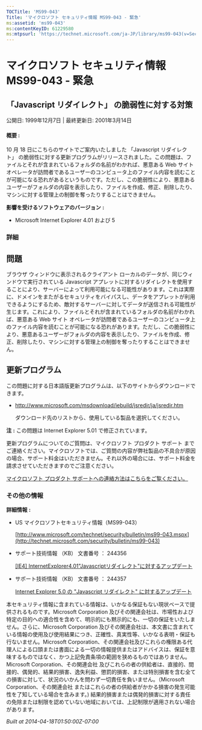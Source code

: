 ```yaml
---
TOCTitle: 'MS99-043'
Title: 'マイクロソフト セキュリティ情報 MS99-043 - 緊急'
ms:assetid: 'ms99-043'
ms:contentKeyID: 61229580
ms:mtpsurl: 'https://technet.microsoft.com/ja-JP/library/ms99-043(v=Security.10)'
---
```


マイクロソフト セキュリティ情報 MS99-043 - 緊急
===============================================

「Javascript リダイレクト」 の脆弱性に対する対策
------------------------------------------------

公開日: 1999年12月7日 | 最終更新日: 2001年3月14日

#### 概要 :

10 月 18 日にこちらのサイトでご案内いたしました 「Javascript リダイレクト」 の脆弱性に対する更新プログラムがリリースされました。この問題は、ファイルとそれが含まれているフォルダの名前がわかれば、悪意ある Web サイトオペレータが訪問者であるユーザーのコンピュータ上のファイル内容を読むことが可能になる恐れがあるというものです。ただし、この脆弱性により、悪意あるユーザーがフォルダの内容を表示したり、ファイルを作成、修正、削除したり、マシンに対する管理上の制御を奪ったりすることはできません。

**影響を受けるソフトウェアのバージョン** **:**

-   Microsoft Internet Explorer 4.01 および 5

### 詳細

問題
----


ブラウザ ウィンドウに表示されるクライアント ローカルのデータが、同じウィンドウで実行されている Javascript アプレットに対するリダイレクトを使用することにより、サーバーによって利用可能になる可能性があります。これは実際に、ドメインをまたがるセキュリティをバイパスし、データをアプレットが利用できるようにするため、敵対するサーバーに対してデータが送信される可能性が生じます。これにより、ファイルとそれが含まれているフォルダの名前がわかれば、悪意ある Web サイト オペレータが訪問者であるユーザーのコンピュータ上のファイル内容を読むことが可能になる恐れがあります。ただし、この脆弱性により、悪意あるユーザーがフォルダの内容を表示したり、ファイルを作成、修正、削除したり、マシンに対する管理上の制御を奪ったりすることはできません。

更新プログラム
--------------


この問題に対する日本語版更新プログラムは、以下のサイトからダウンロードできます。

-   <http://www.microsoft.com/msdownload/iebuild/jsredir/ja/jsredir.htm>

    ダウンロード先のリストから、使用している製品を選択してください。

**注** **:**
この問題は Internet Explorer 5.01 で修正されています。

更新プログラムについてのご質問は、マイクロソフト プロダクト サポート までご連絡ください。マイクロソフトでは、ご質問の内容が弊社製品の不具合が原因の場合、サポート料金はいただきません。それ以外の場合には、サポート料金を請求させていただきますのでご注意ください。

[マイクロソフト プロダクト サポートへの連絡方法はこちらをご覧ください。](http://www.microsoft.com/japan/security/support/patchqa.mspx)

### その他の情報

**詳細情報** **:**

-   US マイクロソフトセキュリティ情報（MS99-043）

    [http://www.microsoft.com/technet/security/bulletin/ms99-043.mspx](http://technet.microsoft.com/security/bulletin/ms99-043)
-   サポート技術情報 （KB） 文書番号 ： 244356

    [\[IE4\] InternetExplorer4.01"Javascriptリダイレクト"に対するアップデート](http://support.microsoft.com/kb/244356)
-   サポート技術情報 （KB） 文書番号 ： 244357

    [Internet Explorer 5.0 の "Javascript リダイレクト" に対するアップデート](http://support.microsoft.com/kb/244357)

本セキュリティ情報に含まれている情報は、いかなる保証もない現状ベースで提供されるものです。Microsoft Corporation 及びその関連会社は、市場性および特定の目的への適合性を含めて、明示的にも黙示的にも、一切の保証をいたしません。さらに、Microsoft Corporation 及びその関連会社は、本文書に含まれている情報の使用及び使用結果につき、正確性、真実性等、いかなる表明・保証も行ないません。Microsoft Corporation、その関連会社及びこれらの権限ある代理人による口頭または書面による一切の情報提供またはアドバイスは、保証を意味するものではなく、かつ上記免責条項の範囲を狭めるものではありません。Microsoft Corporation、その関連会社 及びこれらの者の供給者は、直接的、間接的、偶発的、結果的損害、逸失利益、懲罰的損害、または特別損害を含む全ての損害に対して、状況のいかんを問わず一切責任を負いません。（Microsoft Corporation、その関連会社 またはこれらの者の供給者がかかる損害の発生可能性を了知している場合を含みます。) 結果的損害または偶発的損害に対する責任の免除または制限を認めていない地域においては、上記制限が適用されない場合があります。

*Built at 2014-04-18T01:50:00Z-07:00*
